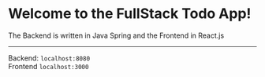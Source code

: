 # Welcome to the FullStack Todo App!

The Backend is written in Java Spring and the Frontend in React.js

---

Backend: `localhost:8080` <br/>
Frontend `localhost:3000`

